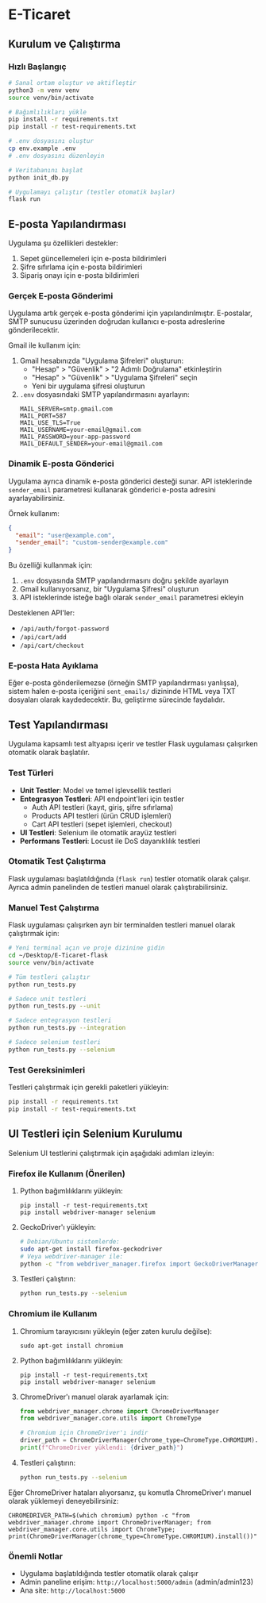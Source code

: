 # E-Ticaret

## Kurulum ve Çalıştırma

### Hızlı Başlangıç
```bash
# Sanal ortam oluştur ve aktifleştir
python3 -m venv venv
source venv/bin/activate

# Bağımlılıkları yükle
pip install -r requirements.txt
pip install -r test-requirements.txt

# .env dosyasını oluştur
cp env.example .env
# .env dosyasını düzenleyin

# Veritabanını başlat
python init_db.py

# Uygulamayı çalıştır (testler otomatik başlar)
flask run
```

## E-posta Yapılandırması

Uygulama şu özellikleri destekler:
1. Sepet güncellemeleri için e-posta bildirimleri
2. Şifre sıfırlama için e-posta bildirimleri
3. Sipariş onayı için e-posta bildirimleri

### Gerçek E-posta Gönderimi

Uygulama artık gerçek e-posta gönderimi için yapılandırılmıştır. E-postalar, SMTP sunucusu üzerinden doğrudan kullanıcı e-posta adreslerine gönderilecektir.

Gmail ile kullanım için:
1. Gmail hesabınızda "Uygulama Şifreleri" oluşturun:
   - "Hesap" > "Güvenlik" > "2 Adımlı Doğrulama" etkinleştirin
   - "Hesap" > "Güvenlik" > "Uygulama Şifreleri" seçin
   - Yeni bir uygulama şifresi oluşturun
2. `.env` dosyasındaki SMTP yapılandırmasını ayarlayın:
   ```
   MAIL_SERVER=smtp.gmail.com
   MAIL_PORT=587
   MAIL_USE_TLS=True
   MAIL_USERNAME=your-email@gmail.com
   MAIL_PASSWORD=your-app-password
   MAIL_DEFAULT_SENDER=your-email@gmail.com
   ```

### Dinamik E-posta Gönderici

Uygulama ayrıca dinamik e-posta gönderici desteği sunar. API isteklerinde `sender_email` parametresi kullanarak gönderici e-posta adresini ayarlayabilirsiniz.

Örnek kullanım:
```json
{
  "email": "user@example.com",
  "sender_email": "custom-sender@example.com"
}
```

Bu özelliği kullanmak için:
1. `.env` dosyasında SMTP yapılandırmasını doğru şekilde ayarlayın
2. Gmail kullanıyorsanız, bir "Uygulama Şifresi" oluşturun
3. API isteklerinde isteğe bağlı olarak `sender_email` parametresi ekleyin

Desteklenen API'ler:
- `/api/auth/forgot-password`
- `/api/cart/add`
- `/api/cart/checkout`

### E-posta Hata Ayıklama

Eğer e-posta gönderilemezse (örneğin SMTP yapılandırması yanlışsa), sistem halen e-posta içeriğini `sent_emails/` dizininde HTML veya TXT dosyaları olarak kaydedecektir. Bu, geliştirme sürecinde faydalıdır.

## Test Yapılandırması

Uygulama kapsamlı test altyapısı içerir ve testler Flask uygulaması çalışırken otomatik olarak başlatılır.

### Test Türleri
- **Unit Testler**: Model ve temel işlevsellik testleri
- **Entegrasyon Testleri**: API endpoint'leri için testler
  - Auth API testleri (kayıt, giriş, şifre sıfırlama)
  - Products API testleri (ürün CRUD işlemleri)
  - Cart API testleri (sepet işlemleri, checkout)
- **UI Testleri**: Selenium ile otomatik arayüz testleri
- **Performans Testleri**: Locust ile DoS dayanıklılık testleri

### Otomatik Test Çalıştırma
Flask uygulaması başlatıldığında (`flask run`) testler otomatik olarak çalışır. Ayrıca admin panelinden de testleri manuel olarak çalıştırabilirsiniz.

### Manuel Test Çalıştırma
Flask uygulaması çalışırken ayrı bir terminalden testleri manuel olarak çalıştırmak için:

```bash
# Yeni terminal açın ve proje dizinine gidin
cd ~/Desktop/E-Ticaret-flask
source venv/bin/activate

# Tüm testleri çalıştır
python run_tests.py

# Sadece unit testleri
python run_tests.py --unit

# Sadece entegrasyon testleri
python run_tests.py --integration

# Sadece selenium testleri
python run_tests.py --selenium
```

### Test Gereksinimleri
Testleri çalıştırmak için gerekli paketleri yükleyin:
```bash
pip install -r requirements.txt
pip install -r test-requirements.txt
```

## UI Testleri için Selenium Kurulumu

Selenium UI testlerini çalıştırmak için aşağıdaki adımları izleyin:

### Firefox ile Kullanım (Önerilen)

1. Python bağımlılıklarını yükleyin:
   ```
   pip install -r test-requirements.txt
   pip install webdriver-manager selenium
   ```

2. GeckoDriver'ı yükleyin:
   ```bash
   # Debian/Ubuntu sistemlerde:
   sudo apt-get install firefox-geckodriver
   # Veya webdriver-manager ile:
   python -c "from webdriver_manager.firefox import GeckoDriverManager; print(GeckoDriverManager().install())"
   ```

3. Testleri çalıştırın:
   ```bash
   python run_tests.py --selenium
   ```

### Chromium ile Kullanım

1. Chromium tarayıcısını yükleyin (eğer zaten kurulu değilse):
   ```
   sudo apt-get install chromium
   ```

2. Python bağımlılıklarını yükleyin:
   ```
   pip install -r test-requirements.txt
   pip install webdriver-manager selenium
   ```

3. ChromeDriver'ı manuel olarak ayarlamak için:
   ```python
   from webdriver_manager.chrome import ChromeDriverManager
   from webdriver_manager.core.utils import ChromeType
   
   # Chromium için ChromeDriver'ı indir
   driver_path = ChromeDriverManager(chrome_type=ChromeType.CHROMIUM).install()
   print(f"ChromeDriver yüklendi: {driver_path}")
   ```

4. Testleri çalıştırın:
   ```bash
   python run_tests.py --selenium
   ```

Eğer ChromeDriver hataları alıyorsanız, şu komutla ChromeDriver'ı manuel olarak yüklemeyi deneyebilirsiniz:
```
CHROMEDRIVER_PATH=$(which chromium) python -c "from webdriver_manager.chrome import ChromeDriverManager; from webdriver_manager.core.utils import ChromeType; print(ChromeDriverManager(chrome_type=ChromeType.CHROMIUM).install())"
```

### Önemli Notlar
- Uygulama başlatıldığında testler otomatik olarak çalışır
- Admin paneline erişim: `http://localhost:5000/admin` (admin/admin123)
- Ana site: `http://localhost:5000`

``` 
